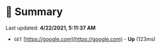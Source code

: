 # 📖 Summary
Last updated: **4/22/2021, 5:11:37 AM**

- `GET` [https://google.com](https://google.com) - **Up** (123ms)

